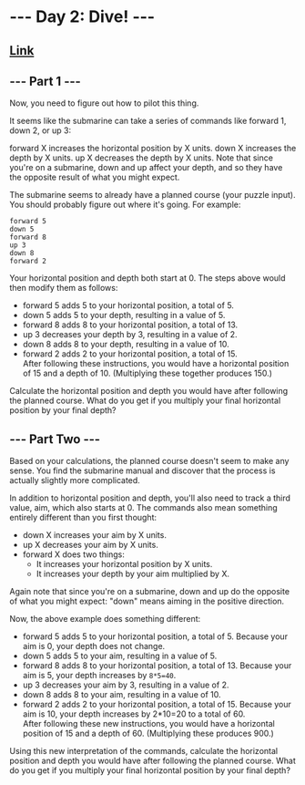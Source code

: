 # --- Day 2: Dive! ---

## [Link](https://adventofcode.com/2021/day/2)

## --- Part 1 ---
Now, you need to figure out how to pilot this thing.

It seems like the submarine can take a series of commands like forward 1, down 2, or up 3:

forward X increases the horizontal position by X units.
down X increases the depth by X units.
up X decreases the depth by X units.
Note that since you're on a submarine, down and up affect your depth, and so they have the opposite result of what you might expect.

The submarine seems to already have a planned course (your puzzle input). You should probably figure out where it's going. For example:
```
forward 5
down 5
forward 8
up 3
down 8
forward 2
```
Your horizontal position and depth both start at 0. The steps above would then modify them as follows:

- forward 5 adds 5 to your horizontal position, a total of 5.  
- down 5 adds 5 to your depth, resulting in a value of 5.  
- forward 8 adds 8 to your horizontal position, a total of 13.  
- up 3 decreases your depth by 3, resulting in a value of 2.  
- down 8 adds 8 to your depth, resulting in a value of 10.  
- forward 2 adds 2 to your horizontal position, a total of 15.  
After following these instructions, you would have a horizontal position of 15 and a depth of 10. (Multiplying these together produces 150.)

Calculate the horizontal position and depth you would have after following the planned course. What do you get if you multiply your final horizontal position by your final depth?



## --- Part Two ---
Based on your calculations, the planned course doesn't seem to make any sense. You find the submarine manual and discover that the process is actually slightly more complicated.

In addition to horizontal position and depth, you'll also need to track a third value, aim, which also starts at 0. The commands also mean something entirely different than you first thought:

- down X increases your aim by X units.  
- up X decreases your aim by X units.  
- forward X does two things:  
    - It increases your horizontal position by X units.  
    - It increases your depth by your aim multiplied by X.  

Again note that since you're on a submarine, down and up do the opposite of what you might expect: "down" means aiming in the positive direction.

Now, the above example does something different:

- forward 5 adds 5 to your horizontal position, a total of 5. Because your aim is 0, your depth does not change.  
- down 5 adds 5 to your aim, resulting in a value of 5.  
- forward 8 adds 8 to your horizontal position, a total of 13. Because your aim is 5, your depth increases by `8*5=40`.  
- up 3 decreases your aim by 3, resulting in a value of 2.  
- down 8 adds 8 to your aim, resulting in a value of 10.  
- forward 2 adds 2 to your horizontal position, a total of 15. Because your aim is 10, your depth increases by 2*10=20 to a total of 60.  
After following these new instructions, you would have a horizontal position of 15 and a depth of 60. (Multiplying these produces 900.)

Using this new interpretation of the commands, calculate the horizontal position and depth you would have after following the planned course. What do you get if you multiply your final horizontal position by your final depth?